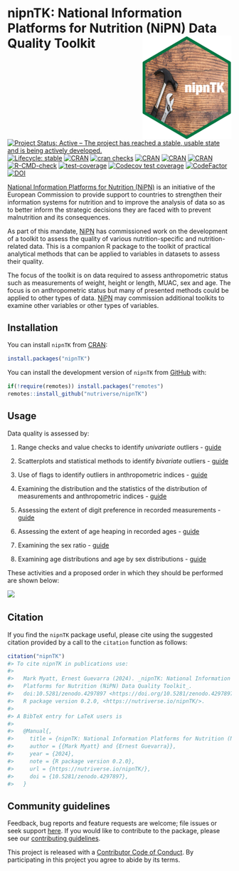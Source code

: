 
<!-- README.md is generated from README.Rmd. Please edit that file -->

# nipnTK: National Information Platforms for Nutrition (NiPN) Data Quality Toolkit <img src="man/figures/logo.png" width="200px" align="right" display="none" />

<!-- Badges start here -->

[![Project Status: Active – The project has reached a stable, usable
state and is being actively
developed.](https://www.repostatus.org/badges/latest/active.svg)](https://www.repostatus.org/#active)
[![Lifecycle:
stable](https://img.shields.io/badge/lifecycle-stable-brightgreen.svg)](https://lifecycle.r-lib.org/articles/stages.html#stable)
[![CRAN](https://img.shields.io/cran/v/nipnTK.svg)](https://cran.r-project.org/package=nipnTK)
[![cran
checks](https://badges.cranchecks.info/worst/nipnTK.svg)](https://cran.r-project.org/web/checks/check_results_nipnTK.html)
[![CRAN](https://img.shields.io/cran/l/nipnTK.svg)](https://CRAN.R-project.org/package=nipnTK)
[![CRAN](http://cranlogs.r-pkg.org/badges/nipnTK)](https://cran.r-project.org/package=nipnTK)
[![CRAN](http://cranlogs.r-pkg.org/badges/grand-total/nipnTK)](https://cran.r-project.org/package=nipnTK)
[![R-CMD-check](https://github.com/nutriverse/nipnTK/actions/workflows/R-CMD-check.yaml/badge.svg)](https://github.com/nutriverse/nipnTK/actions/workflows/R-CMD-check.yaml)
[![test-coverage](https://github.com/nutriverse/nipnTK/actions/workflows/test-coverage.yaml/badge.svg)](https://github.com/nutriverse/nipnTK/actions/workflows/test-coverage.yaml)
[![Codecov test
coverage](https://codecov.io/gh/nutriverse/nipnTK/branch/main/graph/badge.svg)](https://app.codecov.io/gh/nutriverse/nipnTK?branch=main)
[![CodeFactor](https://www.codefactor.io/repository/github/nutriverse/nipntk/badge)](https://www.codefactor.io/repository/github/nutriverse/nipntk)
[![DOI](https://zenodo.org/badge/118171028.svg)](https://zenodo.org/badge/latestdoi/118171028)
<!-- Badges end here -->

[National Information Platforms for Nutrition
(NiPN)](https://www.nipn-nutrition-platforms.org) is an initiative of
the European Commission to provide support to countries to strengthen
their information systems for nutrition and to improve the analysis of
data so as to better inform the strategic decisions they are faced with
to prevent malnutrition and its consequences.

As part of this mandate,
[NiPN](https://www.nipn-nutrition-platforms.org) has commissioned work
on the development of a toolkit to assess the quality of various
nutrition-specific and nutrition-related data. This is a companion R
package to the toolkit of practical analytical methods that can be
applied to variables in datasets to assess their quality.

The focus of the toolkit is on data required to assess anthropometric
status such as measurements of weight, height or length, MUAC, sex and
age. The focus is on anthropometric status but many of presented methods
could be applied to other types of data.
[NiPN](https://www.nipn-nutrition-platforms.org) may commission
additional toolkits to examine other variables or other types of
variables.

## Installation

You can install `nipnTK` from [CRAN](https://cran.r-project.org):

``` r
install.packages("nipnTK")
```

You can install the development version of `nipnTK` from
[GitHub](https://github.com/nutriverse/nipnTK) with:

``` r
if(!require(remotes)) install.packages("remotes")
remotes::install_github("nutriverse/nipnTK")
```

## Usage

Data quality is assessed by:

1.  Range checks and value checks to identify *univariate* outliers -
    [guide](https://nutriverse.io/nipnTK/articles/rl.html)

2.  Scatterplots and statistical methods to identify *bivariate*
    outliers - [guide](https://nutriverse.io/nipnTK/articles/sp.html)

3.  Use of flags to identify outliers in anthropometric indices -
    [guide](https://nutriverse.io/nipnTK/articles/flagging.html)

4.  Examining the distribution and the statistics of the distribution of
    measurements and anthropometric indices -
    [guide](https://nutriverse.io/nipnTK/articles/ad.html)

5.  Assessing the extent of digit preference in recorded measurements -
    [guide](https://nutriverse.io/nipnTK/articles/dp.html)

6.  Assessing the extent of age heaping in recorded ages -
    [guide](https://nutriverse.io/nipnTK/articles/ah.html)

7.  Examining the sex ratio -
    [guide](https://nutriverse.io/nipnTK/articles/sr.html)

8.  Examining age distributions and age by sex distributions -
    [guide](https://nutriverse.io/nipnTK/articles/as.html)

These activities and a proposed order in which they should be performed
are shown below:

<img src="man/figures/nipnWorkflow.png" width="918" />

## Citation

If you find the `nipnTK` package useful, please cite using the suggested
citation provided by a call to the `citation` function as follows:

``` r
citation("nipnTK")
#> To cite nipnTK in publications use:
#> 
#>   Mark Myatt, Ernest Guevarra (2024). _nipnTK: National Information
#>   Platforms for Nutrition (NiPN) Data Quality Toolkit_.
#>   doi:10.5281/zenodo.4297897 <https://doi.org/10.5281/zenodo.4297897>,
#>   R package version 0.2.0, <https://nutriverse.io/nipnTK/>.
#> 
#> A BibTeX entry for LaTeX users is
#> 
#>   @Manual{,
#>     title = {nipnTK: National Information Platforms for Nutrition (NiPN) Data Quality Toolkit},
#>     author = {{Mark Myatt} and {Ernest Guevarra}},
#>     year = {2024},
#>     note = {R package version 0.2.0},
#>     url = {https://nutriverse.io/nipnTK/},
#>     doi = {10.5281/zenodo.4297897},
#>   }
```

## Community guidelines

Feedback, bug reports and feature requests are welcome; file issues or
seek support [here](https://github.com/nutriverse/nipnTK/issues). If you
would like to contribute to the package, please see our [contributing
guidelines](https://nutriverse.io/nipnTK/CONTRIBUTING.html).

This project is released with a [Contributor Code of
Conduct](https://nutriverse.io/nipnTK/CODE_OF_CONDUCT.html). By
participating in this project you agree to abide by its terms.
